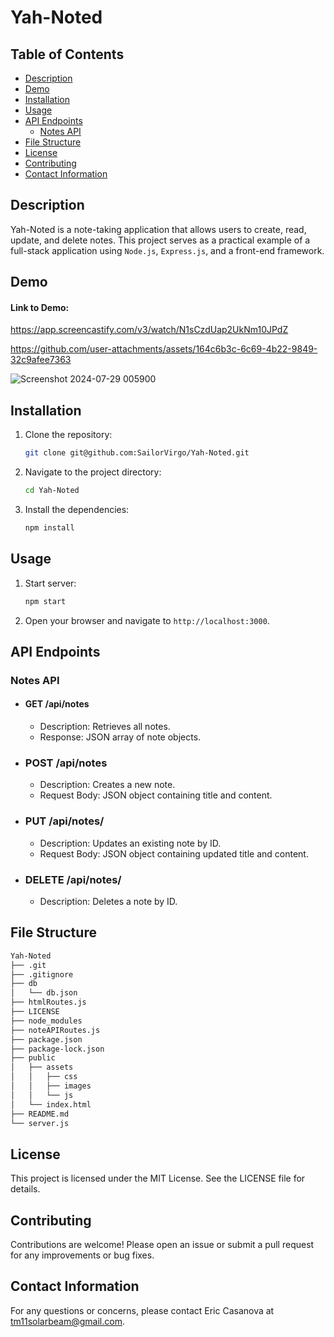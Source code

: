 # Yah-Noted


## Table of Contents

- [Description](#description)
- [Demo](#demo)
- [Installation](#installation)
- [Usage](#usage)
- [API Endpoints](#api-endpoints)
  - [Notes API](#notes-api)
- [File Structure](#file-structure)
- [License](#license)
- [Contributing](#contributing)
- [Contact Information](#contact-information)

## Description
Yah-Noted is a note-taking application that allows users to create, read, update, and delete notes. This project serves as a practical example of a full-stack application using `Node.js`, `Express.js`, and a front-end framework.

## Demo

#### Link to Demo:

https://app.screencastify.com/v3/watch/N1sCzdUap2UkNm10JPdZ

https://github.com/user-attachments/assets/164c6b3c-6c69-4b22-9849-32c9afee7363

![Screenshot 2024-07-29 005900](https://github.com/user-attachments/assets/e72c527d-cd93-4ed2-b8d2-c5269b98181a)


## Installation

1. Clone the repository:

    ```bash
    git clone git@github.com:SailorVirgo/Yah-Noted.git
    ```

2. Navigate to the project directory:
    ```bash
    cd Yah-Noted
    ```
3. Install the dependencies:
    ```bash
    npm install
    ```
## Usage

1. Start server:
    ```bash
    npm start
    ```
2. Open your browser and navigate to `http://localhost:3000`.

## API Endpoints

### Notes API
- #### GET /api/notes
    * Description: Retrieves all notes.
    * Response: JSON array of note objects.
- ### POST /api/notes
    * Description: Creates a new note.
    * Request Body: JSON object containing title and content.
- ### PUT /api/notes/
    * Description: Updates an existing note by ID.
    * Request Body: JSON object containing updated title and content.
- ### DELETE /api/notes/
    * Description: Deletes a note by ID.

## File Structure
```bash
Yah-Noted
├── .git
├── .gitignore
├── db
│   └── db.json
├── htmlRoutes.js
├── LICENSE
├── node_modules
├── noteAPIRoutes.js
├── package.json
├── package-lock.json
├── public
│   ├── assets
│   │   ├── css
│   │   ├── images
│   │   └── js
│   └── index.html
├── README.md
└── server.js
```

## License
This project is licensed under the MIT License. See the LICENSE file for details.

## Contributing
Contributions are welcome! Please open an issue or submit a pull request for any improvements or bug fixes.

## Contact Information
For any questions or concerns, please contact Eric Casanova at tm11solarbeam@gmail.com.
